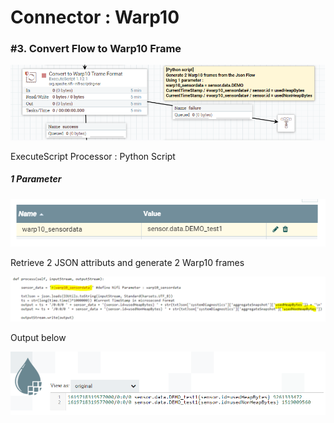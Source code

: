 # Connector : Warp10

### #3. Convert Flow to Warp10 Frame

![nifi_warp10_step3](imgs/nifi_warp10_step3.png "")

ExecuteScript Processor : Python Script

##### 1 Parameter

![nifi_warp10_step3_params](imgs/nifi_warp10_step3_params.png "")

Retrieve 2 JSON attributs and generate 2 Warp10 frames

![nifi_warp10_step3_script](imgs/nifi_warp10_step3_script.png "")

Output below

![nifi_warp10_step3_out](imgs/nifi_warp10_step3_out.png "")